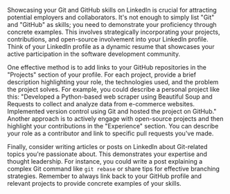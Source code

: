 Showcasing your Git and GitHub skills on LinkedIn is crucial for attracting potential employers and collaborators. It's not enough to simply list "Git" and "GitHub" as skills; you need to demonstrate your proficiency through concrete examples. This involves strategically incorporating your projects, contributions, and open-source involvement into your LinkedIn profile. Think of your LinkedIn profile as a dynamic resume that showcases your active participation in the software development community.

One effective method is to add links to your GitHub repositories in the "Projects" section of your profile. For each project, provide a brief description highlighting your role, the technologies used, and the problem the project solves. For example, you could describe a personal project like this: "Developed a Python-based web scraper using Beautiful Soup and Requests to collect and analyze data from e-commerce websites. Implemented version control using Git and hosted the project on GitHub." Another approach is to actively engage with open-source projects and then highlight your contributions in the "Experience" section. You can describe your role as a contributor and link to specific pull requests you've made.

Finally, consider writing articles or posts on LinkedIn about Git-related topics you're passionate about. This demonstrates your expertise and thought leadership. For instance, you could write a post explaining a complex Git command like `git rebase` or share tips for effective branching strategies. Remember to always link back to your GitHub profile and relevant projects to provide concrete examples of your skills.